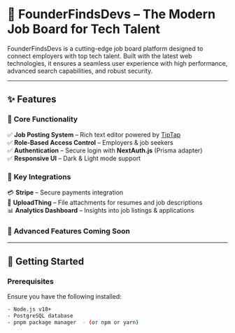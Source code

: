 # 🚀 FounderFindsDevs – The Modern Job Board for Tech Talent  

FounderFindsDevs is a cutting-edge job board platform designed to connect employers with top tech talent. Built with the latest web technologies, it ensures a seamless user experience with high performance, advanced search capabilities, and robust security.  

-----

## ✨ Features  

### 🔹 **Core Functionality**  
✅ **Job Posting System** – Rich text editor powered by [TipTap](https://tiptap.dev/)  
✅ **Role-Based Access Control** – Employers & job seekers  
✅ **Authentication** – Secure login with **NextAuth.js** (Prisma adapter)  
✅ **Responsive UI** – Dark & Light mode support  

### 🔹 **Key Integrations**  
💳 **Stripe** – Secure payments integration  
📁 **UploadThing** – File attachments for resumes and job descriptions  
📊 **Analytics Dashboard** – Insights into job listings & applications  
### 🔹 **Advanced Features Coming Soon**
---

## 🚀 Getting Started  

### **Prerequisites**  
Ensure you have the following installed:  
```sh
- Node.js v18+  
- PostgreSQL database  
- pnpm package manager  - (or npm or yarn)

```
